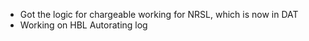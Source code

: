 - Got the logic for chargeable working for NRSL, which is now in DAT
- Working on HBL Autorating log